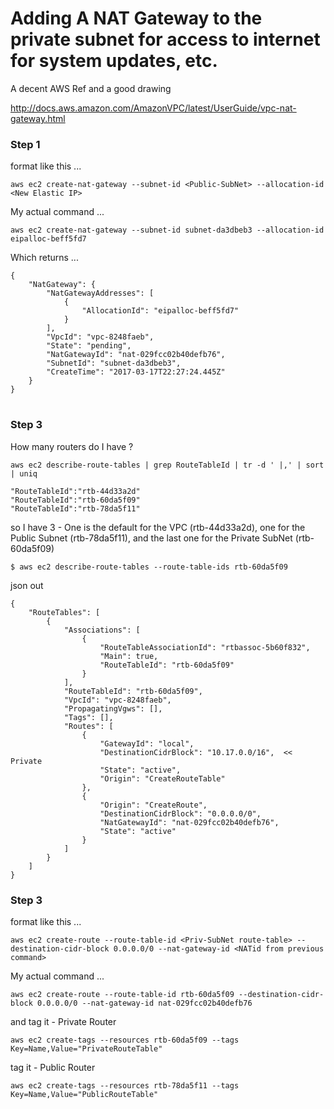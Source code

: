 
# Adding A NAT Gateway to the private subnet for access to internet for system updates, etc.

A decent AWS Ref and a good drawing

[http://docs.aws.amazon.com/AmazonVPC/latest/UserGuide/vpc-nat-gateway.html 
](http://docs.aws.amazon.com/AmazonVPC/latest/UserGuide/vpc-nat-gateway.html)

### Step 1

format like this ...

	aws ec2 create-nat-gateway --subnet-id <Public-SubNet> --allocation-id <New Elastic IP>

My actual command ...

	aws ec2 create-nat-gateway --subnet-id subnet-da3dbeb3 --allocation-id eipalloc-beff5fd7
	
Which returns ...

	{
	    "NatGateway": {
	        "NatGatewayAddresses": [
	            {
	                "AllocationId": "eipalloc-beff5fd7"
	            }
	        ],
	        "VpcId": "vpc-8248faeb",
	        "State": "pending",
	        "NatGatewayId": "nat-029fcc02b40defb76",
	        "SubnetId": "subnet-da3dbeb3",
	        "CreateTime": "2017-03-17T22:27:24.445Z"
	    }
	}

#

### Step 3

How many routers do I have ?

	aws ec2 describe-route-tables | grep RouteTableId | tr -d ' |,' | sort | uniq
	
	"RouteTableId":"rtb-44d33a2d"
	"RouteTableId":"rtb-60da5f09"
	"RouteTableId":"rtb-78da5f11"
	
so I have 3 - One is the default for the VPC (rtb-44d33a2d), one for the Public Subnet (rtb-78da5f11), and the last one for the Private SubNet (rtb-60da5f09)

	$ aws ec2 describe-route-tables --route-table-ids rtb-60da5f09

json out

	{
	    "RouteTables": [
	        {
	            "Associations": [
	                {
	                    "RouteTableAssociationId": "rtbassoc-5b60f832",
	                    "Main": true,
	                    "RouteTableId": "rtb-60da5f09"
	                }
	            ],
	            "RouteTableId": "rtb-60da5f09",
	            "VpcId": "vpc-8248faeb",
	            "PropagatingVgws": [],
	            "Tags": [],
	            "Routes": [
	                {
	                    "GatewayId": "local",
	                    "DestinationCidrBlock": "10.17.0.0/16",  << Private
	                    "State": "active",
	                    "Origin": "CreateRouteTable"
	                },
	                {
	                    "Origin": "CreateRoute",
	                    "DestinationCidrBlock": "0.0.0.0/0",
	                    "NatGatewayId": "nat-029fcc02b40defb76",
	                    "State": "active"
	                }
	            ]
	        }
	    ]
	}

### Step 3

format like this ...

	aws ec2 create-route --route-table-id <Priv-SubNet route-table> --destination-cidr-block 0.0.0.0/0 --nat-gateway-id <NATid from previous command>

My actual command ...

	aws ec2 create-route --route-table-id rtb-60da5f09 --destination-cidr-block 0.0.0.0/0 --nat-gateway-id nat-029fcc02b40defb76
	
and tag it - Private Router

	aws ec2 create-tags --resources rtb-60da5f09 --tags Key=Name,Value="PrivateRouteTable"
	
tag it - Public Router

	aws ec2 create-tags --resources rtb-78da5f11 --tags Key=Name,Value="PublicRouteTable"
	
